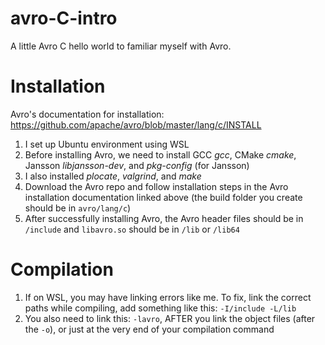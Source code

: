 # avro-C-intro
A little Avro C hello world to familiar myself with Avro.


# Installation
Avro's documentation for installation: https://github.com/apache/avro/blob/master/lang/c/INSTALL
1. I set up Ubuntu environment using WSL
2. Before installing Avro, we need to install GCC *gcc*, CMake *cmake*, Jansson *libjansson-dev*, and *pkg-config* (for Jansson)
3. I also installed *plocate*, *valgrind*, and *make*
4. Download the Avro repo and follow installation steps in the Avro installation documentation linked above (the build folder you create should be in ```avro/lang/c```)
5. After successfully installing Avro, the Avro header files should be in ```/include``` and ```libavro.so``` should be in ```/lib``` or ```/lib64```

# Compilation
1. If on WSL, you may have linking errors like me. To fix, link the correct paths while compiling, add something like this: ```-I/include -L/lib```
2. You also need to link this: ```-lavro```, AFTER you link the object files (after the ```-o```), or just at the very end of your compilation command
